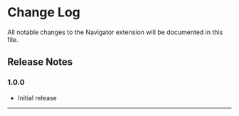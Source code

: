# Change Log
All notable changes to the Navigator extension will be documented in this file.

## Release Notes

### 1.0.0
- Initial release

-----------------------------